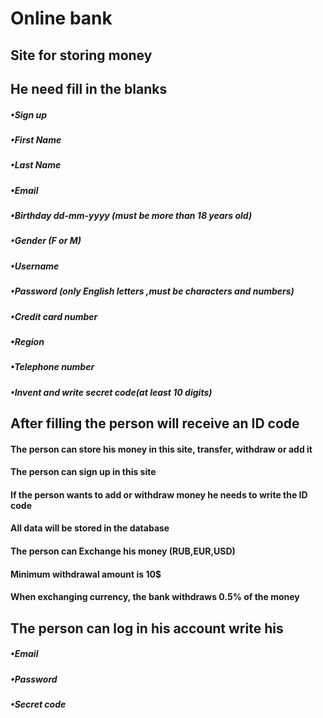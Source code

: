    # Online bank

## Site for storing money

## He need fill in the blanks 
##### •Sign up
##### •First Name
##### •Last Name 
##### •Email
##### •Birthday  dd-mm-yyyy (must be more than 18 years old)
##### •Gender (F or M)
##### •Username 
##### •Password (only English letters ,must be characters and numbers)
##### •Credit card number
##### •Region 
##### •Telephone number
##### •Invent and write secret code(at least 10 digits)


## Аfter filling the person will receive an ID code

#### The person can store his money in this site, transfer, withdraw or add it

#### The person can sign up in this site 

#### If the person wants to add  or withdraw  money he needs to write the ID code

#### Аll data will be stored in the database
 
#### The person can Exchange his money (RUB,EUR,USD)

#### Minimum withdrawal amount is 10$

#### When exchanging currency, the bank withdraws 0.5% of the money

## The person can log in his account write his
##### •Email
##### •Password 
##### •Secret code


